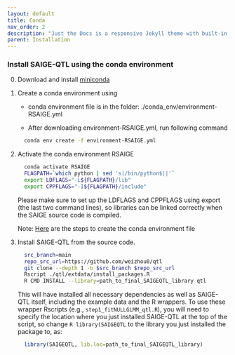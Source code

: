 ```yaml
---
layout: default
title: Conda
nav_order: 2
description: "Just the Docs is a responsive Jekyll theme with built-in search that is easily customizable and hosted on GitHub Pages."
parent: Installation
---
```


###  Install SAIGE-QTL using the conda environment

0. Download and install [miniconda](https://docs.conda.io/en/latest/miniconda.html)


1. Create a conda environment using

     * conda environment file is in the folder: ./conda_env/environment-RSAIGE.yml

     * After downloading environment-RSAIGE.yml, run following command

     ```bash
       conda env create -f environment-RSAIGE.yml
     ```

2. Activate the conda environment RSAIGE

     ```bash
       conda activate RSAIGE
       FLAGPATH=`which python | sed 's|/bin/python$||'`
       export LDFLAGS="-L${FLAGPATH}/lib"
       export CPPFLAGS="-I${FLAGPATH}/include"
     ```
     
     Please make sure to set up the LDFLAGS and CPPFLAGS using export (the last two command lines), so libraries can be linked correctly when the SAIGE source code is compiled.

    Note: [Here](https://github.com/weizhou0/qtl/blob/main/conda_env/createCondaEnvSAIGE_steps.txt) are the steps to create the conda environment file


3. Install SAIGE-QTL from the source code.

     ```bash
       src_branch=main
       repo_src_url=https://github.com/weizhou0/qtl
       git clone --depth 1 -b $src_branch $repo_src_url
       Rscript ./qtl/extdata/install_packages.R
       R CMD INSTALL --library=path_to_final_SAIGEQTL_library qtl
     ```

     This will have installed all necessary dependencies as well as SAIGE-QTL itself, including the example data and the R wrappers.
   To use these wrapper Rscripts (e.g., ```step1_fitNULLGLMM_qtl.R```), you will need to specify the location where you just installed SAIGE-QTL at the top of the script,
   so change ```R library(SAIGEQTL``` to the library you just installed the package to, as:

     ```R
       library(SAIGEQTL, lib.loc=path_to_final_SAIGEQTL_library)
     ```
